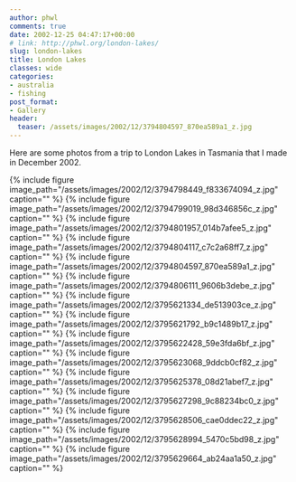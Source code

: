 ```yaml
---
author: phwl
comments: true
date: 2002-12-25 04:47:17+00:00
# link: http://phwl.org/london-lakes/
slug: london-lakes
title: London Lakes
classes: wide
categories:
- australia
- fishing
post_format:
- Gallery
header:
  teaser: /assets/images/2002/12/3794804597_870ea589a1_z.jpg
---
```


Here are some photos from a trip to London Lakes in Tasmania that I made in December 2002.

{% include figure image_path="/assets/images/2002/12/3794798449_f833674094_z.jpg" caption="" %}
{% include figure image_path="/assets/images/2002/12/3794799019_98d346856c_z.jpg" caption="" %}
{% include figure image_path="/assets/images/2002/12/3794801957_014b7afee5_z.jpg" caption="" %}
{% include figure image_path="/assets/images/2002/12/3794804117_c7c2a68ff7_z.jpg" caption="" %}
{% include figure image_path="/assets/images/2002/12/3794804597_870ea589a1_z.jpg" caption="" %}
{% include figure image_path="/assets/images/2002/12/3794806111_9606b3debe_z.jpg" caption="" %}
{% include figure image_path="/assets/images/2002/12/3795621334_de513903ce_z.jpg" caption="" %}
{% include figure image_path="/assets/images/2002/12/3795621792_b9c1489b17_z.jpg" caption="" %}
{% include figure image_path="/assets/images/2002/12/3795622428_59e3fda6bf_z.jpg" caption="" %}
{% include figure image_path="/assets/images/2002/12/3795623068_9ddcb0cf82_z.jpg" caption="" %}
{% include figure image_path="/assets/images/2002/12/3795625378_08d21abef7_z.jpg" caption="" %}
{% include figure image_path="/assets/images/2002/12/3795627298_9c88234bc0_z.jpg" caption="" %}
{% include figure image_path="/assets/images/2002/12/3795628506_cae0ddec22_z.jpg" caption="" %}
{% include figure image_path="/assets/images/2002/12/3795628994_5470c5bd98_z.jpg" caption="" %}
{% include figure image_path="/assets/images/2002/12/3795629664_ab24aa1a50_z.jpg" caption="" %}
